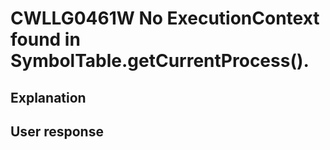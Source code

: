 # CWLLG0461W No ExecutionContext found in SymbolTable.getCurrentProcess().

## Explanation

## User response